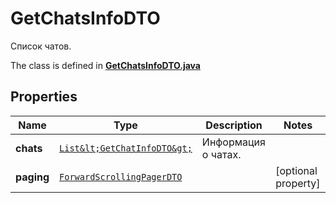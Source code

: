 

# GetChatsInfoDTO

Список чатов.

The class is defined in **[GetChatsInfoDTO.java](../../src/main/java/org/openapitools/model/GetChatsInfoDTO.java)**

## Properties

Name | Type | Description | Notes
------------ | ------------- | ------------- | -------------
**chats** | [`List&lt;GetChatInfoDTO&gt;`](GetChatInfoDTO.md) | Информация о чатах. | 
**paging** | [`ForwardScrollingPagerDTO`](ForwardScrollingPagerDTO.md) |  |  [optional property]





